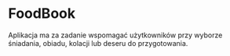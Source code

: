 # FoodBook


Aplikacja ma za zadanie wspomagać użytkowników przy wyborze śniadania, obiadu, kolacji lub deseru do przygotowania.

